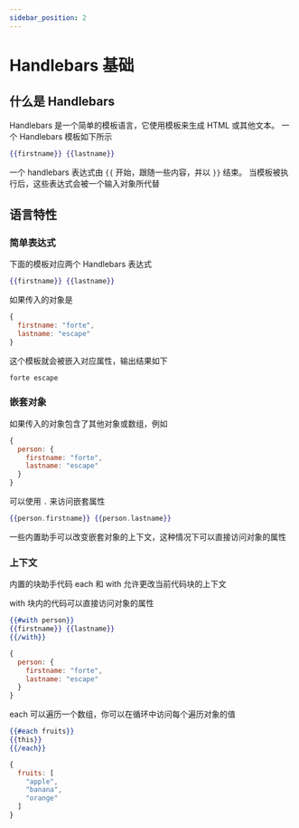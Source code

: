 ```yaml
---
sidebar_position: 2
---
```


# Handlebars 基础

## 什么是 Handlebars

Handlebars 是一个简单的模板语言，它使用模板来生成 HTML 或其他文本。
一个 Handlebars 模板如下所示

```handlebars
{{firstname}} {{lastname}}
```

一个 handlebars 表达式由 `{{` 开始，跟随一些内容，并以 `}}` 结束。
当模板被执行后，这些表达式会被一个输入对象所代替

## 语言特性

### 简单表达式

下面的模板对应两个 Handlebars 表达式

```handlebars
{{firstname}} {{lastname}}
```

如果传入的对象是

```js
{
  firstname: "forte",
  lastname: "escape"
}
```

这个模板就会被嵌入对应属性，输出结果如下

```plain
forte escape
```

### 嵌套对象

如果传入的对象包含了其他对象或数组，例如

```js
{
  person: {
    firstname: "forte",
    lastname: "escape"
  }
}
```

可以使用 `.` 来访问嵌套属性

```handlebars
{{person.firstname}} {{person.lastname}}
```

一些内置助手可以改变嵌套对象的上下文，这种情况下可以直接访问对象的属性

### 上下文

内置的块助手代码 each 和 with 允许更改当前代码块的上下文

with 块内的代码可以直接访问对象的属性

```handlebars
{{#with person}}
{{firstname}} {{lastname}}
{{/with}}
```

```js
{
  person: {
    firstname: "forte",
    lastname: "escape"
  }
}
```

each 可以遍历一个数组，你可以在循环中访问每个遍历对象的值

```handlebars
{{#each fruits}}
{{this}}
{{/each}}
```

```js
{
  fruits: [
    "apple",
    "banana",
    "orange"
  ]
}
```
